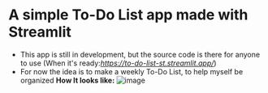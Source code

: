 # A simple To-Do List app made with Streamlit
- This app is still in development, but the source code is there for anyone to use (When it's ready:*https://to-do-list-st.streamlit.app/*)
- For now the idea is to make a weekly To-Do List, to help myself be organized
**How It looks like:**
  ![image](https://github.com/yassine-thlija/To-Do-List-app-with-streamlit/assets/59317301/967fbc66-86b7-4391-847d-6ad580b6ff20)
